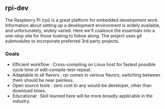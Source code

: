 ## rpi-dev

The Raspberry Pi (rpi) is a great platform for embedded development work.  Information about setting up a development environment is widely available, and unfortunately, widely varied.  Here we'll coalesce the essentials into a one-stop site for those looking to follow along.  The project uses git submodules to incorporate preferred 3rd party projects.

### Goals

* Efficient workflow : Cross-compiling on Linux host for fastest possible cycle time of edit-compile-test-repeat.
* Adaptable to all flavors : rpi comes in various flavors, switching between them should be near painless.
* Open source tools : zero cost to any would-be developer, other than download times.
* Educational : Skill learned here will be more broadly applicable in the industry.

